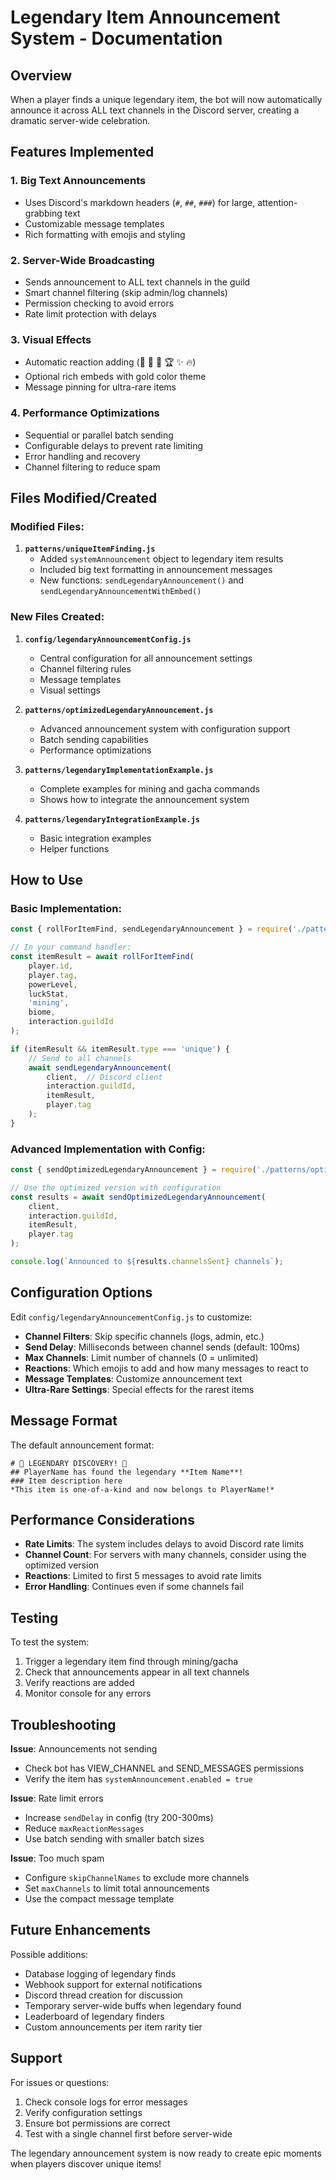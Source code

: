 # Legendary Item Announcement System - Documentation

## Overview
When a player finds a unique legendary item, the bot will now automatically announce it across ALL text channels in the Discord server, creating a dramatic server-wide celebration.

## Features Implemented

### 1. **Big Text Announcements**
- Uses Discord's markdown headers (`#`, `##`, `###`) for large, attention-grabbing text
- Customizable message templates
- Rich formatting with emojis and styling

### 2. **Server-Wide Broadcasting**
- Sends announcement to ALL text channels in the guild
- Smart channel filtering (skip admin/log channels)
- Permission checking to avoid errors
- Rate limit protection with delays

### 3. **Visual Effects**
- Automatic reaction adding (🎉 🌟 💎 🏆 ✨ 🔥)
- Optional rich embeds with gold color theme
- Message pinning for ultra-rare items

### 4. **Performance Optimizations**
- Sequential or parallel batch sending
- Configurable delays to prevent rate limiting
- Error handling and recovery
- Channel filtering to reduce spam

## Files Modified/Created

### Modified Files:
1. **`patterns/uniqueItemFinding.js`**
   - Added `systemAnnouncement` object to legendary item results
   - Included big text formatting in announcement messages
   - New functions: `sendLegendaryAnnouncement()` and `sendLegendaryAnnouncementWithEmbed()`

### New Files Created:
1. **`config/legendaryAnnouncementConfig.js`**
   - Central configuration for all announcement settings
   - Channel filtering rules
   - Message templates
   - Visual settings

2. **`patterns/optimizedLegendaryAnnouncement.js`**
   - Advanced announcement system with configuration support
   - Batch sending capabilities
   - Performance optimizations

3. **`patterns/legendaryImplementationExample.js`**
   - Complete examples for mining and gacha commands
   - Shows how to integrate the announcement system

4. **`patterns/legendaryIntegrationExample.js`**
   - Basic integration examples
   - Helper functions

## How to Use

### Basic Implementation:
```javascript
const { rollForItemFind, sendLegendaryAnnouncement } = require('./patterns/uniqueItemFinding');

// In your command handler:
const itemResult = await rollForItemFind(
    player.id,
    player.tag,
    powerLevel,
    luckStat,
    'mining',
    biome,
    interaction.guildId
);

if (itemResult && itemResult.type === 'unique') {
    // Send to all channels
    await sendLegendaryAnnouncement(
        client,  // Discord client
        interaction.guildId,
        itemResult,
        player.tag
    );
}
```

### Advanced Implementation with Config:
```javascript
const { sendOptimizedLegendaryAnnouncement } = require('./patterns/optimizedLegendaryAnnouncement');

// Use the optimized version with configuration
const results = await sendOptimizedLegendaryAnnouncement(
    client,
    interaction.guildId,
    itemResult,
    player.tag
);

console.log(`Announced to ${results.channelsSent} channels`);
```

## Configuration Options

Edit `config/legendaryAnnouncementConfig.js` to customize:

- **Channel Filters**: Skip specific channels (logs, admin, etc.)
- **Send Delay**: Milliseconds between channel sends (default: 100ms)
- **Max Channels**: Limit number of channels (0 = unlimited)
- **Reactions**: Which emojis to add and how many messages to react to
- **Message Templates**: Customize announcement text
- **Ultra-Rare Settings**: Special effects for the rarest items

## Message Format

The default announcement format:
```
# 🌟 LEGENDARY DISCOVERY! 🌟
## PlayerName has found the legendary **Item Name**!
### Item description here
*This item is one-of-a-kind and now belongs to PlayerName!*
```

## Performance Considerations

- **Rate Limits**: The system includes delays to avoid Discord rate limits
- **Channel Count**: For servers with many channels, consider using the optimized version
- **Reactions**: Limited to first 5 messages to avoid rate limits
- **Error Handling**: Continues even if some channels fail

## Testing

To test the system:
1. Trigger a legendary item find through mining/gacha
2. Check that announcements appear in all text channels
3. Verify reactions are added
4. Monitor console for any errors

## Troubleshooting

**Issue**: Announcements not sending
- Check bot has VIEW_CHANNEL and SEND_MESSAGES permissions
- Verify the item has `systemAnnouncement.enabled = true`

**Issue**: Rate limit errors
- Increase `sendDelay` in config (try 200-300ms)
- Reduce `maxReactionMessages`
- Use batch sending with smaller batch sizes

**Issue**: Too much spam
- Configure `skipChannelNames` to exclude more channels
- Set `maxChannels` to limit total announcements
- Use the compact message template

## Future Enhancements

Possible additions:
- Database logging of legendary finds
- Webhook support for external notifications
- Discord thread creation for discussion
- Temporary server-wide buffs when legendary found
- Leaderboard of legendary finders
- Custom announcements per item rarity tier

## Support

For issues or questions:
1. Check console logs for error messages
2. Verify configuration settings
3. Ensure bot permissions are correct
4. Test with a single channel first before server-wide

The legendary announcement system is now ready to create epic moments when players discover unique items!
